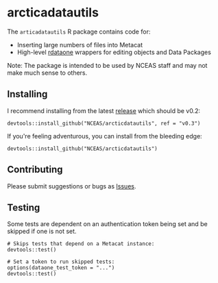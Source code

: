 # arcticadatautils

The `articadatautils` R package contains code for:

- Inserting large numbers of files into Metacat
- High-level [rdataone](https://github.com/DataONEorg/rdataone) wrappers for
editing objects and Data Packages

Note: The package is intended to be used by NCEAS staff and may not make much sense to others.

## Installing

I recommend installing from the latest [release](https://github.com/NCEAS/arcticdatautils/releases) which should be v0.2:

```
devtools::install_github("NCEAS/arcticdatautils", ref = "v0.3")
```

If you're feeling adventurous, you can install from the bleeding edge:

```
devtools::install_github("NCEAS/arcticdatautils")
```

## Contributing

Please submit suggestions or bugs as [Issues](https://github.com/NCEAS/arcticdatautils/issues).

## Testing

Some tests are dependent on an authentication token being set and be skipped if one is not set.

```
# Skips tests that depend on a Metacat instance:
devtools::test()

# Set a token to run skipped tests:
options(dataone_test_token = "...")
devtools::test()
```
